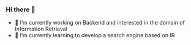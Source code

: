 ### Hi there 👋

<!--
**nivramam/nivramam** is a ✨ _special_ ✨ repository because its `README.md` (this file) appears on your GitHub profile. -->

- 🔭 I’m currently working on Backend and interested in the domain of Information Retrieval
- 🌱 I’m currently learning to develop a search engine based on IR 
<!--- 🤔 I’m looking for help with -->
